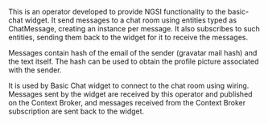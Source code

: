 This is an operator developed to provide NGSI functionality to the basic-chat widget. It send messages to a chat room using entities typed as ChatMessage, creating an instance per message. It also subscribes to such entities, sending them back to the widget for it to receive the messages.

Messages contain hash of the email of the sender (gravatar mail hash) and the text itself. The hash can be used to obtain the profile picture associated with the sender.

It is used by Basic Chat widget to connect to the chat room using wiring. Messages sent by the widget are received by this operator and published on the Context Broker, and messages received from the Context Broker subscription are sent back to the widget.
